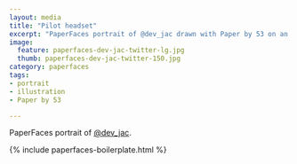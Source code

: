 ```yaml
---
layout: media
title: "Pilot headset"
excerpt: "PaperFaces portrait of @dev_jac drawn with Paper by 53 on an iPad."
image: 
  feature: paperfaces-dev-jac-twitter-lg.jpg
  thumb: paperfaces-dev-jac-twitter-150.jpg
category: paperfaces
tags: 
- portrait
- illustration
- Paper by 53

---
```


PaperFaces portrait of [@dev_jac](http://twitter.com/dev_jac).

{% include paperfaces-boilerplate.html %}